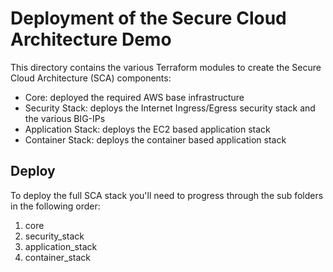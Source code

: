 # Deployment of the Secure Cloud Architecture Demo
This directory contains the various Terraform modules to create the Secure Cloud Architecture (SCA) components:
- Core: deployed the required AWS base infrastructure
- Security Stack: deploys the Internet Ingress/Egress security stack and the various BIG-IPs 
- Application Stack: deploys the EC2 based application stack
- Container Stack: deploys the container based application stack

## Deploy
To deploy the full SCA stack you'll need to progress through the sub folders in the following order:
1. core
2. security_stack
3. application_stack
4. container_stack